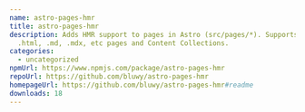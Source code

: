 ```yaml
---
name: astro-pages-hmr
title: astro-pages-hmr
description: Adds HMR support to pages in Astro (src/pages/*). Supports .astro,
  .html, .md, .mdx, etc pages and Content Collections.
categories:
  - uncategorized
npmUrl: https://www.npmjs.com/package/astro-pages-hmr
repoUrl: https://github.com/bluwy/astro-pages-hmr
homepageUrl: https://github.com/bluwy/astro-pages-hmr#readme
downloads: 18
---
```

